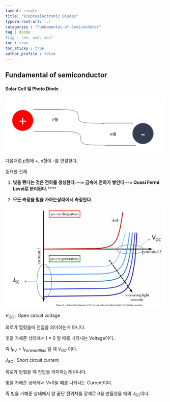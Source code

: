 ```yaml
---
layout: single
title: "9)Optoelectronic Diodes"
typora-root-url: ../
categories : "Fundamental-of-Semicondutor"
tag : diode
#tag : [me, me2, me3]
toc : true
toc_sticky : true
author_profile : false
---
```

## Fundamental of semiconductor

#### Solar Cell 및 Photo Diode

<img src="/images/9. Optoelectronic Diodes/image-20240307174532938.png" alt="image-20240307174532938" style="zoom:67%;" />

다음처럼 p형에 +, n형에 -를 연결한다.



중요한 전제 

1. **빛을 쬔다는 것은 전하를 생성한다. --> 금속에 전하가 쌓인다 --> Quasi Fermi Level로 분리된다.******

2. **모든 측정을 빛을 가하는상태에서 측정한다.**

<img src="/images/9. Optoelectronic Diodes/image-20240307191241685.png" alt="image-20240307191241685" style="zoom:50%;" />

$V_{OC}$ : Open circuit voltage

회로가 열렸을때 전압을 의미하는게 아니다.

빛을 가해준 상태에서 I = 0 일 때를 나타내는 Voltage이다.

즉 $I_{PV} = I_{Forward Bias}$ 일 때 $V_{OC}$ 이다.



$J_{SC}$ : Short circuit current

회로가 닫혔을 때 전압을 의미하는게 아니다.

빛을 가해준 상태에서 V=0일 때를 나타내는 Current이다.

즉 빛을 가해준 상태에서 양 끝단 전위차를 강제로 0을 만들었을 때의 $J_{SC}$이다. 
